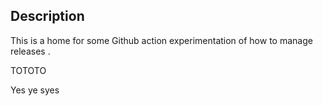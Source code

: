 ## Description 

This is a home for some Github action experimentation of how to manage releases .

TOTOTO


Yes  ye syes 